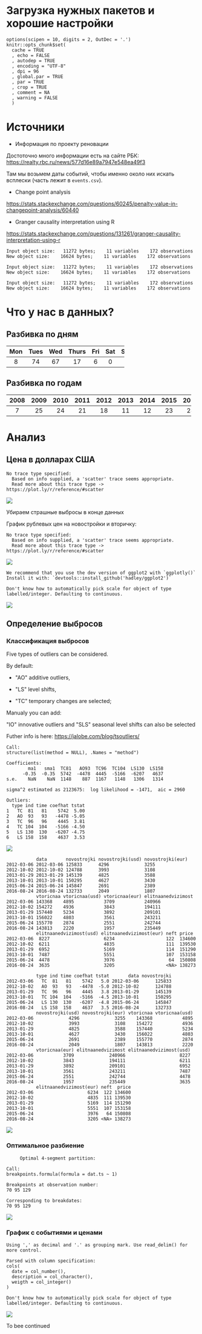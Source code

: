 Загрузка нужных пакетов и хорошие настройки
===========================================

    options(scipen = 10, digits = 2, OutDec = '.')
    knitr::opts_chunk$set(
      cache = TRUE
      , echo = FALSE
      , autodep = TRUE
      , encoding = "UTF-8"
      , dpi = 96
      , global.par = TRUE
      , par = TRUE
      , crop = TRUE
      , comment = NA
      , warning = FALSE
      )

Источники
=========

-   Информация по проекту реновации

Достоточно много информации есть на сайте РБК:
<https://realty.rbc.ru/news/577d16e89a7947e548ea49f3>

Там мы возьмем даты событий, чтобы именно около них искать всплески
(часть лежит в `events.csv`).

-   Change point analysis

<https://stats.stackexchange.com/questions/60245/penalty-value-in-changepoint-analysis/60440>

-   Granger causality interpretation using R

<https://stats.stackexchange.com/questions/131261/granger-causality-interpretation-using-r>

    Input object size:   11272 bytes;    11 variables    172 observations
    New object size:    16624 bytes;    11 variables    172 observations

    Input object size:   11272 bytes;    11 variables    172 observations
    New object size:    16624 bytes;    11 variables    172 observations

    Input object size:   11272 bytes;    11 variables    172 observations
    New object size:    16624 bytes;    11 variables    172 observations

Что у нас в данных?
===================

Разбивка по дням
----------------

<table style="width:62%;">
<colgroup>
<col width="8%" />
<col width="9%" />
<col width="8%" />
<col width="11%" />
<col width="8%" />
<col width="8%" />
<col width="8%" />
</colgroup>
<thead>
<tr class="header">
<th align="center">Mon</th>
<th align="center">Tues</th>
<th align="center">Wed</th>
<th align="center">Thurs</th>
<th align="center">Fri</th>
<th align="center">Sat</th>
<th align="center">Sun</th>
</tr>
</thead>
<tbody>
<tr class="odd">
<td align="center">8</td>
<td align="center">74</td>
<td align="center">67</td>
<td align="center">17</td>
<td align="center">6</td>
<td align="center">0</td>
<td align="center">0</td>
</tr>
</tbody>
</table>

Разбивка по годам
-----------------

<table style="width:97%;">
<colgroup>
<col width="9%" />
<col width="9%" />
<col width="9%" />
<col width="9%" />
<col width="9%" />
<col width="9%" />
<col width="9%" />
<col width="9%" />
<col width="9%" />
<col width="9%" />
</colgroup>
<thead>
<tr class="header">
<th align="center">2008</th>
<th align="center">2009</th>
<th align="center">2010</th>
<th align="center">2011</th>
<th align="center">2012</th>
<th align="center">2013</th>
<th align="center">2014</th>
<th align="center">2015</th>
<th align="center">2016</th>
<th align="center">2017</th>
</tr>
</thead>
<tbody>
<tr class="odd">
<td align="center">7</td>
<td align="center">25</td>
<td align="center">24</td>
<td align="center">21</td>
<td align="center">18</td>
<td align="center">11</td>
<td align="center">12</td>
<td align="center">23</td>
<td align="center">24</td>
<td align="center">7</td>
</tr>
</tbody>
</table>

Анализ
======

Цена в долларах США
-------------------

    No trace type specified:
      Based on info supplied, a 'scatter' trace seems appropriate.
      Read more about this trace type -> https://plot.ly/r/reference/#scatter

![](/Users/rhangelxs/Desktop/Lab_R5/README_files/figure-markdown_strict/unnamed-chunk-7-1.png)

Убираем страшные выбросы в конце данных

График рублевых цен на новостройки и вторичку:

    No trace type specified:
      Based on info supplied, a 'scatter' trace seems appropriate.
      Read more about this trace type -> https://plot.ly/r/reference/#scatter

![](/Users/rhangelxs/Desktop/Lab_R5/README_files/figure-markdown_strict/plotly-1.png)

    We recommend that you use the dev version of ggplot2 with `ggplotly()`
    Install it with: `devtools::install_github('hadley/ggplot2')`

    Don't know how to automatically pick scale for object of type labelled/integer. Defaulting to continuous.

![](/Users/rhangelxs/Desktop/Lab_R5/README_files/figure-markdown_strict/unnamed-chunk-9-1.png)

Определение выбросов
--------------------

### Классификация выбросов

Five types of outliers can be considered.

By default:

-   "AO" additive outliers,

-   "LS" level shifts,

-   "TC" temporary changes are selected;

Manualy you can add:

"IO" innovative outliers and "SLS" seasonal level shifts can also be
selected

Futher info is here: <https://jalobe.com/blog/tsoutliers/>


    Call:
    structure(list(method = NULL), .Names = "method")

    Coefficients:
            ma1   sma1  TC81   AO93  TC96  TC104  LS130  LS158
          -0.35  -0.35  5742  -4478  4445  -5166  -6207   4637
    s.e.    NaN    NaN  1148    887  1167   1148   1306   1314

    sigma^2 estimated as 2123675:  log likelihood = -1471,  aic = 2960

    Outliers:
      type ind time coefhat tstat
    1   TC  81   81    5742  5.00
    2   AO  93   93   -4478 -5.05
    3   TC  96   96    4445  3.81
    4   TC 104  104   -5166 -4.50
    5   LS 130  130   -6207 -4.75
    6   LS 158  158    4637  3.53

![](/Users/rhangelxs/Desktop/Lab_R5/README_files/figure-markdown_strict/unnamed-chunk-12-1.png)

               data       novostrojki novostrojki(usd) novostrojki(eur)
    2012-03-06 2012-03-06 125833      4296             3255            
    2012-10-02 2012-10-02 124788      3993             3108            
    2013-01-29 2013-01-29 145139      4825             3588            
    2013-10-01 2013-10-01 150295      4627             3430            
    2015-06-24 2015-06-24 145847      2691             2389            
    2016-08-24 2016-08-24 132733      2049             1807            
               vtoricnaa vtoricnaa(usd) vtoricnaa(eur) elitnaanedvizimost
    2012-03-06 143368    4895           3709           240966            
    2012-10-02 154272    4936           3843           194111            
    2013-01-29 157440    5234           3892           209101            
    2013-10-01 156022    4803           3561           243211            
    2015-06-24 155770    2874           2551           242744            
    2016-08-24 143813    2220           1957           235449            
               elitnaanedvizimost(usd) elitnaanedvizimost(eur) neft price 
    2012-03-06  8227                    6234                   122  134600
    2012-10-02  6211                    4835                   111  139530
    2013-01-29  6952                    5169                   114  151290
    2013-10-01  7487                    5551                   107  153158
    2015-06-24  4478                    3976                    64  150808
    2016-08-24  3635                    3205                   <NA> 138273

               type ind time coefhat tstat       data novostrojki
    2012-03-06   TC  81   81    5742   5.0 2012-03-06      125833
    2012-10-02   AO  93   93   -4478  -5.0 2012-10-02      124788
    2013-01-29   TC  96   96    4445   3.8 2013-01-29      145139
    2013-10-01   TC 104  104   -5166  -4.5 2013-10-01      150295
    2015-06-24   LS 130  130   -6207  -4.8 2015-06-24      145847
    2016-08-24   LS 158  158    4637   3.5 2016-08-24      132733
               novostrojki(usd) novostrojki(eur) vtoricnaa vtoricnaa(usd)
    2012-03-06             4296             3255    143368           4895
    2012-10-02             3993             3108    154272           4936
    2013-01-29             4825             3588    157440           5234
    2013-10-01             4627             3430    156022           4803
    2015-06-24             2691             2389    155770           2874
    2016-08-24             2049             1807    143813           2220
               vtoricnaa(eur) elitnaanedvizimost elitnaanedvizimost(usd)
    2012-03-06           3709             240966                    8227
    2012-10-02           3843             194111                    6211
    2013-01-29           3892             209101                    6952
    2013-10-01           3561             243211                    7487
    2015-06-24           2551             242744                    4478
    2016-08-24           1957             235449                    3635
               elitnaanedvizimost(eur) neft  price
    2012-03-06                    6234  122 134600
    2012-10-02                    4835  111 139530
    2013-01-29                    5169  114 151290
    2013-10-01                    5551  107 153158
    2015-06-24                    3976   64 150808
    2016-08-24                    3205 <NA> 138273

![](/Users/rhangelxs/Desktop/Lab_R5/README_files/figure-markdown_strict/unnamed-chunk-12-2.png)

### Оптимальное разбиение


         Optimal 4-segment partition: 

    Call:
    breakpoints.formula(formula = dat.ts ~ 1)

    Breakpoints at observation number:
    70 95 129 

    Corresponding to breakdates:
    70 95 129 

![](/Users/rhangelxs/Desktop/Lab_R5/README_files/figure-markdown_strict/unnamed-chunk-14-1.png)

### График с событиями и ценами

    Using ',' as decimal and '.' as grouping mark. Use read_delim() for more control.

    Parsed with column specification:
    cols(
      date = col_number(),
      description = col_character(),
      weigth = col_integer()
    )

    Don't know how to automatically pick scale for object of type labelled/integer. Defaulting to continuous.

![](/Users/rhangelxs/Desktop/Lab_R5/README_files/figure-markdown_strict/unnamed-chunk-15-1.png)

To bee continued
